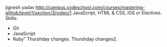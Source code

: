 jignesh yadav
http://campus.codeschool.com/courses/mastering-github/level/1/section/3/video/1
JavaScript, HTML & CSS, iOS or Electives.
Skills:
* Git
* JavaScript
* Ruby"
Thurshday changes.
Thurshday changes2.
